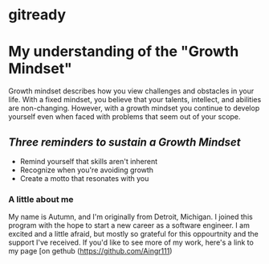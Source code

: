 # gitready
# **My understanding of the "Growth Mindset"**

Growth mindset describes how you view challenges and obstacles in your life.
With a fixed mindset, you believe that your talents, intellect, and abilities are non-changing. 
However, with a growth mindset you continue to develop yourself even when faced with problems that seem out of your scope.

## *Three reminders to sustain a Growth Mindset*

* Remind yourself that skills aren't inherent
* Recognize when you're avoiding growth 
* Create a motto that resonates with you    

### A little about me

My name is Autumn, and I'm originally from Detroit, Michigan. I joined this program with the hope to start a new career as a software engineer. I am excited and a little afraid, but mostly so grateful for this oppourtnity and the support I've received. If you'd like to see more of my work, here's a link to my page 
[on gethub (https://github.com/Aingr111)
